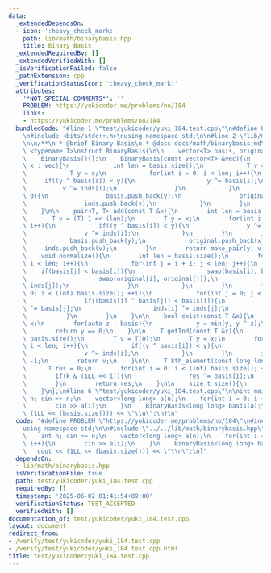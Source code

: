 ```yaml
---
data:
  _extendedDependsOn:
  - icon: ':heavy_check_mark:'
    path: lib/math/binarybasis.hpp
    title: Binary Basis
  _extendedRequiredBy: []
  _extendedVerifiedWith: []
  _isVerificationFailed: false
  _pathExtension: cpp
  _verificationStatusIcon: ':heavy_check_mark:'
  attributes:
    '*NOT_SPECIAL_COMMENTS*': ''
    PROBLEM: https://yukicoder.me/problems/no/184
    links:
    - https://yukicoder.me/problems/no/184
  bundledCode: "#line 1 \"test/yukicoder/yuki_184.test.cpp\"\n#define PROBLEM \"https://yukicoder.me/problems/no/184\"\
    \n#include <bits/stdc++.h>\nusing namespace std;\n\n#line 2 \"lib/math/binarybasis.hpp\"\
    \n\n/**\n * @brief Binary Basis\n * @docs docs/math/binarybasis.md\n */\n\ntemplate\
    \ <typename T>\nstruct BinaryBasis{\n\n    vector<T> basis, original, inds;\n\
    \    BinaryBasis(){};\n    BinaryBasis(const vector<T> &vec){\n        for(auto\
    \ x : vec){\n            int len = basis.size();\n            T v = (T) 1 << (len);\n\
    \            T y = x;\n            for(int i = 0; i < len; i++){\n           \
    \     if((y ^ basis[i]) < y){\n                    y ^= basis[i];\n          \
    \          v ^= inds[i];\n                }\n            }\n            if(y >\
    \ 0){\n                basis.push_back(y);\n                original.push_back(x);\n\
    \                inds.push_back(v);\n            }\n        }\n        normalize();\n\
    \    }\n\n    pair<T, T> add(const T &x){\n        int len = basis.size();\n \
    \       T v = (T) 1 << (len);\n        T y = x;\n        for(int i = 0; i < len;\
    \ i++){\n            if((y ^ basis[i]) < y){\n                y ^= basis[i];\n\
    \                v ^= inds[i];\n            }\n        }\n        if(y > 0){\n\
    \            basis.push_back(y);\n            original.push_back(x);\n       \
    \     inds.push_back(v);\n        }\n        return make_pair(y, v);\n    }\n\n\
    \    void normalize(){\n        int len = basis.size();\n        for(int i = 0;\
    \ i < len; i++){\n            for(int j = i + 1; j < len; j++){\n            \
    \    if(basis[j] < basis[i]){\n                    swap(basis[i], basis[j]);\n\
    \                    swap(original[i], original[j]);\n                    swap(inds[i],\
    \ inds[j]);\n                }\n            }\n        }\n        for(int i =\
    \ 0; i < (int) basis.size(); ++i){\n            for(int j = 0; j < i; ++j){\n\
    \                if((basis[i] ^ basis[j]) < basis[i]){\n                    basis[i]\
    \ ^= basis[j];\n                    inds[i] ^= inds[j];\n                }\n \
    \           }\n        }\n    }\n\n    bool exist(const T &x){\n        T y =\
    \ x;\n        for(auto z : basis){\n            y = min(y, y ^ z);\n        }\n\
    \        return y == 0;\n    }\n\n    T getInd(const T &x){\n        int len =\
    \ basis.size();\n        T v = T(0);\n        T y = x;\n        for(int i = 0;\
    \ i < len; i++){\n            if((y ^ basis[i]) < y){\n                y ^= basis[i];\n\
    \                v ^= inds[i];\n            }\n        }\n        if(y > 0) return\
    \ -1;\n        return v;\n    }\n\n    T kth_element(const long long &k){\n  \
    \      T res = 0;\n        for(int i = 0; i < (int) basis.size(); ++i){\n    \
    \        if(k & (1LL << i)){\n                res ^= basis[i];\n            }\n\
    \        }\n        return res;\n    }\n\n    size_t size(){\n        return basis.size();\n\
    \    }\n};\n#line 6 \"test/yukicoder/yuki_184.test.cpp\"\n\nint main(){\n    int\
    \ n; cin >> n;\n    vector<long long> a(n);\n    for(int i = 0; i < n; i++){\n\
    \        cin >> a[i];\n    }\n    BinaryBasis<long long> basis(a);\n    cout <<\
    \ (1LL << (basis.size())) << \"\\n\";\n}\n"
  code: "#define PROBLEM \"https://yukicoder.me/problems/no/184\"\n#include <bits/stdc++.h>\n\
    using namespace std;\n\n#include \"../../lib/math/binarybasis.hpp\"\n\nint main(){\n\
    \    int n; cin >> n;\n    vector<long long> a(n);\n    for(int i = 0; i < n;\
    \ i++){\n        cin >> a[i];\n    }\n    BinaryBasis<long long> basis(a);\n \
    \   cout << (1LL << (basis.size())) << \"\\n\";\n}"
  dependsOn:
  - lib/math/binarybasis.hpp
  isVerificationFile: true
  path: test/yukicoder/yuki_184.test.cpp
  requiredBy: []
  timestamp: '2025-06-02 01:41:54+09:00'
  verificationStatus: TEST_ACCEPTED
  verifiedWith: []
documentation_of: test/yukicoder/yuki_184.test.cpp
layout: document
redirect_from:
- /verify/test/yukicoder/yuki_184.test.cpp
- /verify/test/yukicoder/yuki_184.test.cpp.html
title: test/yukicoder/yuki_184.test.cpp
---
```

